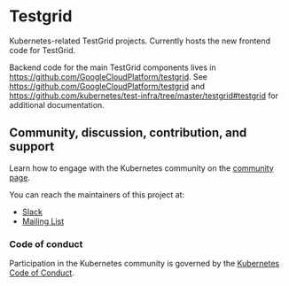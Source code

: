 # Testgrid

Kubernetes-related TestGrid projects.
Currently hosts the new frontend code for TestGrid.

Backend code for the main TestGrid components lives in https://github.com/GoogleCloudPlatform/testgrid.
See https://github.com/GoogleCloudPlatform/testgrid and https://github.com/kubernetes/test-infra/tree/master/testgrid#testgrid for additional documentation.

## Community, discussion, contribution, and support

Learn how to engage with the Kubernetes community on the [community page](http://kubernetes.io/community/).

You can reach the maintainers of this project at:

- [Slack](https://slack.k8s.io/)
- [Mailing List](https://groups.google.com/a/kubernetes.io/g/dev)

### Code of conduct

Participation in the Kubernetes community is governed by the [Kubernetes Code of Conduct](code-of-conduct.md).

[owners]: https://git.k8s.io/community/contributors/guide/owners.md
[Creative Commons 4.0]: https://git.k8s.io/website/LICENSE
